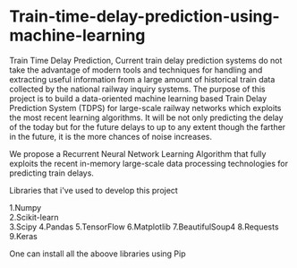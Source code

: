 # Train-time-delay-prediction-using-machine-learning
Train Time Delay Prediction,
Current train delay prediction systems do not take the advantage of modern tools and techniques for handling and extracting useful information from a large amount of historical train data collected by the national railway inquiry systems. The purpose of this project is to build a data-oriented machine learning based Train Delay Prediction System (TDPS) for large-scale railway networks which exploits the most recent learning algorithms. It will be not only predicting the delay of the today but for the future delays to up to any extent though the farther in the future, it is the more chances of noise increases.

We propose a Recurrent Neural Network Learning Algorithm that fully exploits the recent in-memory large-scale data processing technologies for predicting train delays. 


Libraries that i've used to develop this project

1.Numpy<br>
2.Scikit-learn <br>
3.Scipy
4.Pandas
5.TensorFlow
6.Matplotlib
7.BeautifulSoup4
8.Requests 
9.Keras

One can install all the aboove libraries using Pip
